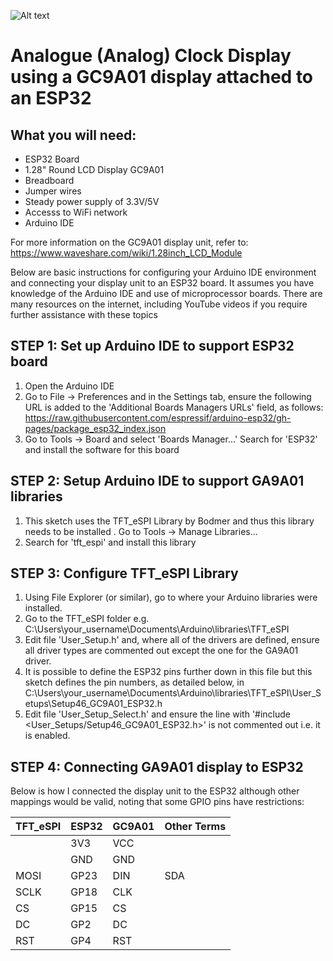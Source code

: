 
![Alt text](Images/GC9A01_Analogue_Clock_GIF.gif)

# Analogue (Analog) Clock Display using a GC9A01 display attached to an ESP32

## What you will need:
- ESP32 Board
- 1.28" Round LCD Display GC9A01
- Breadboard
- Jumper wires
- Steady power supply of 3.3V/5V
- Accesss to WiFi network
- Arduino IDE

For more information on the GC9A01 display unit, refer to: https://www.waveshare.com/wiki/1.28inch_LCD_Module

Below are basic instructions for configuring your Arduino IDE environment and connecting your display unit to an ESP32 board. It assumes you have
knowledge of the Arduino IDE and use of microprocessor boards. There are many resources on the internet, including YouTube videos if you require
further assistance with these topics

## STEP 1: Set up Arduino IDE to support ESP32 board
1. Open the Arduino IDE
1. Go to  File → Preferences and in the Settings tab, ensure the following URL is added to the 'Additional Boards Managers URLs' field, as follows:
https://raw.githubusercontent.com/espressif/arduino-esp32/gh-pages/package_esp32_index.json
1. Go to Tools → Board and select 'Boards Manager...'
Search for 'ESP32' and install the software for this board

## STEP 2: Setup Arduino IDE to support GA9A01 libraries
1. This sketch uses the TFT_eSPI Library by Bodmer and thus this library needs to be installed
. Go to Tools → Manage Libraries...
1. Search for 'tft_espi' and install this library

## STEP 3: Configure TFT_eSPI Library
1. Using File Explorer (or similar), go to where your Arduino libraries were installed.
1. Go to the TFT_eSPI folder e.g. C:\Users\your_username\Documents\Arduino\libraries\TFT_eSPI
1. Edit file 'User_Setup.h' and, where all of the drivers are defined, ensure all driver types are commented out except the one for the GA9A01 driver.
1. It is possible to define the ESP32 pins further down in this file but this sketch defines the pin numbers, as detailed below, in C:\Users\your_username\Documents\Arduino\libraries\TFT_eSPI\User_Setups\Setup46_GC9A01_ESP32.h
1. Edit file 'User_Setup_Select.h' and ensure the line with '#include <User_Setups/Setup46_GC9A01_ESP32.h>' is not commented out i.e. it is enabled.

## STEP 4: Connecting GA9A01 display to ESP32
Below is how I connected the display unit to the ESP32 although other mappings would be valid, noting that some GPIO pins have restrictions:

| TFT_eSPI | ESP32 | GC9A01 | Other Terms |
| -------- | ----- | ------ | ----------- |
|          |  3V3  |  VCC   |             |
|          |  GND  |  GND   |             |
|   MOSI   |  GP23 |  DIN   |   SDA       |
|   SCLK   |  GP18 |  CLK   |             |
|   CS     |  GP15 |  CS    |             |
|   DC     |  GP2  |  DC    |             |
|   RST    |  GP4  |  RST   |             |

